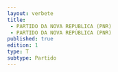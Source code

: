 ```yaml
---
layout: verbete
title:
 - PARTIDO DA NOVA REPUBLICA (PNR)
 - PARTIDO DA NOVA REPÚBLICA (PNR)
published: true
edition: 1  
type: T
subtype: Partido
---
```


